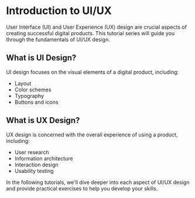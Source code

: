 # Introduction to UI/UX

User Interface (UI) and User Experience (UX) design are crucial aspects of creating successful digital products. This tutorial series will guide you through the fundamentals of UI/UX design.

## What is UI Design?

UI design focuses on the visual elements of a digital product, including:
- Layout
- Color schemes
- Typography
- Buttons and icons

## What is UX Design?

UX design is concerned with the overall experience of using a product, including:
- User research
- Information architecture
- Interaction design
- Usability testing

In the following tutorials, we'll dive deeper into each aspect of UI/UX design and provide practical exercises to help you develop your skills.